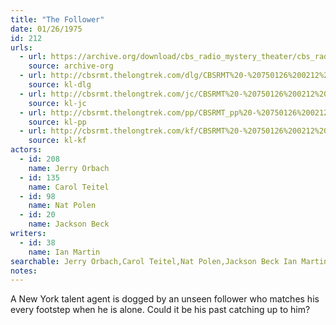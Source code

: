 ```yaml
---
title: "The Follower"
date: 01/26/1975
id: 212
urls: 
  - url: https://archive.org/download/cbs_radio_mystery_theater/cbs_radio_mystery_theater-0201-0250.zip/cbs_radio_mystery_theater-0201-0250%2Fcbsrmt_0212_the_follower.mp3
    source: archive-org
  - url: http://cbsrmt.thelongtrek.com/dlg/CBSRMT%20-%20750126%200212%20The%20Follower.mp3
    source: kl-dlg
  - url: http://cbsrmt.thelongtrek.com/jc/CBSRMT%20-%20750126%200212%20Follower%20vbr%20kb2_jc.mp3
    source: kl-jc
  - url: http://cbsrmt.thelongtrek.com/pp/CBSRMT_pp%20-%20750126%200212%20The%20Follower.mp3
    source: kl-pp
  - url: http://cbsrmt.thelongtrek.com/kf/CBSRMT%20-%20750126%200212%20The%20Follower_kf.mp3
    source: kl-kf
actors:  
  - id: 208
    name: Jerry Orbach  
  - id: 135
    name: Carol Teitel  
  - id: 98
    name: Nat Polen  
  - id: 20
    name: Jackson Beck
writers:  
  - id: 38
    name: Ian Martin
searchable: Jerry Orbach,Carol Teitel,Nat Polen,Jackson Beck Ian Martin
notes:  
---
```

A New York talent agent is dogged by an unseen follower who matches his every footstep when he is alone. Could it be his past catching up to him?